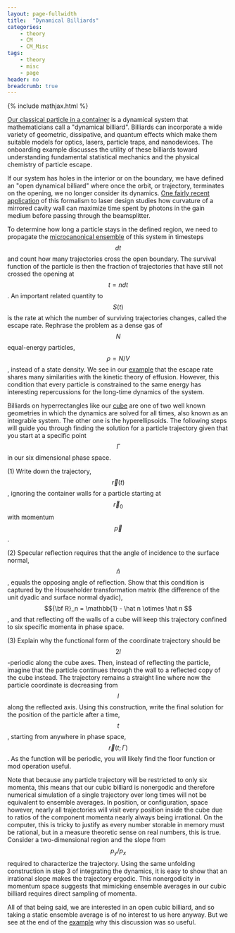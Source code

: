 ```yaml
---
layout: page-fullwidth
title:  "Dynamical Billiards"
categories:
    - theory
    - CM
    - CM_Misc
tags:
    - theory
    - misc
    - page
header: no
breadcrumb: true
---
```


{% include mathjax.html %}

[Our classical particle in a container]({{site.url}}{{site.baseurl}}/sop/new-students#monte-carlo-with-a-single-particle) is a dynamical system that mathematicians call a "dynamical billiard". Billiards can incorporate a wide variety of geometric, dissipative, and quantum effects which make them suitable models for optics, lasers, particle traps, and nanodevices. The onboarding example discusses the utility of these billiards toward understanding fundamental statistical mechanics and the physical chemistry of particle escape.

If our system has holes in the interior or on the boundary, we have defined an "open dynamical billiard" where once the orbit, or trajectory, terminates on the opening, we no longer consider its dynamics. [One fairly recent application](https://doi.org/10.1103/PhysRevLett.104.163902) of this formalism to laser design studies how curvature of a mirrored cavity wall can maximize time spent by photons in the gain medium before passing through the beamsplitter.

To determine how long a particle stays in the defined region, we need to propagate the [microcanonical ensemble]({{site.url}}{{site.baseurl}}/theory/sm/sm_ensembles/microcanonical) of this system in timesteps $$dt$$ and count how many trajectories cross the open boundary. The survival function of the particle is then the fraction of trajectories that have still not crossed the opening at $$t = ndt$$. An important related quantity to $$S(t)$$ is the rate at which the number of surviving trajectories changes, called the escape rate. Rephrase the problem as a dense gas of $$N$$ equal-energy particles, $$\rho = N/V$$, instead of a state density. We see in our [example]({{site.url}}{{site.baseurl}}/sop/new-students#monte-carlo-with-a-single-particle) that the escape rate shares many similarities with the kinetic theory of effusion. However, this condition that every particle is constrained to the same energy has interesting repercussions for the long-time dynamics of the system. 

Billiards on hyperrectangles like our [cube]({{site.url}}{{site.baseurl}}/sop/new-students#monte-carlo-with-a-single-particle) are one of two well known geometries in which the dynamics are solved for all times, also known as an integrable system. The other one is the hyperellipsoids. The following steps will guide you through finding the solution for a particle trajectory given that you start at a specific point $$\Gamma$$ in our six dimensional phase space.

(1) Write down the trajectory, $$\vec r(t)$$, ignoring the container walls for a particle starting at $$\vec r_0$$ with momentum $$\vec p$$.

(2) Specular reflection requires that the angle of incidence to the surface normal, $$\hat n$$, equals the opposing angle of reflection. Show that this condition is captured by the Householder transformation matrix (the difference of the unit dyadic and surface normal dyadic), $${\bf R}_n = \mathbb{1} - \hat n \otimes \hat n $$, and that reflecting off the walls of a cube will keep this trajectory confined to six specific momenta in phase space.

(3) Explain why the functional form of the coordinate trajectory should be $$2l$$-periodic along the cube axes. Then, instead of reflecting the particle, imagine that the particle continues through the wall to a reflected copy of the cube instead. The trajectory remains a straight line where now the particle coordinate is decreasing from $$l$$ along the reflected axis. Using this construction, write the final solution for the position of the particle after a time, $$t$$, starting from anywhere in phase space, $$\vec r(t; \Gamma)$$. As the function will be periodic, you will likely find the floor function or mod operation useful.

Note that because any particle trajectory will be restricted to only six momenta, this means that our cubic billiard is nonergodic and therefore numerical simulation of a single trajectory over long times will not be equivalent to ensemble averages. In position, or configuration, space however, nearly all trajectories will visit every position inside the cube due to ratios of the component momenta nearly always being irrational. On the computer, this is tricky to justify as every number storable in memory must be rational, but in a measure theoretic sense on real numbers, this is true. Consider a two-dimensional region and the slope from $$p_y/p_x$$ required to characterize the trajectory. Using the same unfolding construction in step 3 of integrating the dynamics, it is easy to show that an irrational slope makes the trajectory ergodic. This nonergodicity in momentum space suggests that mimicking ensemble averages in our cubic billiard requires direct sampling of momenta. 

All of that being said, we are interested in an open cubic billiard, and so taking a static ensemble average is of no interest to us here anyway. But we see at the end of the [example]({{site.url}}{{site.baseurl}}/sop/new-students#monte-carlo-with-a-single-particle) why this discussion was so useful.